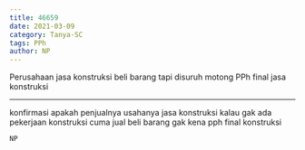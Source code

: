 ```yaml
---
title: 46659
date: 2021-03-09
category: Tanya-SC
tags: PPh
author: NP
---
```


Perusahaan jasa konstruksi beli barang tapi disuruh motong PPh final jasa konstruksi

---

konfirmasi apakah penjualnya usahanya jasa konstruksi kalau gak ada pekerjaan konstruksi cuma jual beli barang gak kena pph final konstruksi

`NP`
